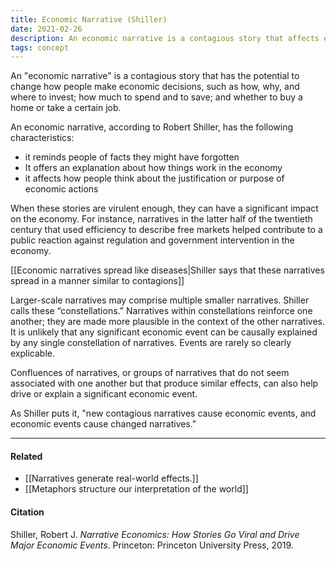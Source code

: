 ```yaml
---
title: Economic Narrative (Shiller)
date: 2021-02-26
description: An economic narrative is a contagious story that affects economic decision-making.
tags: concept
---
```


An "economic narrative" is a contagious story that has the potential to change how people make economic decisions, such as how, why, and where to invest; how much to spend and to save; and whether to buy a home or take a certain job. 

An economic narrative, according to Robert Shiller, has the following characteristics: 
- it reminds people of facts they might have forgotten
- It offers an explanation about how things work in the economy
- it affects how people think about the justification or purpose of economic actions

When these stories are virulent enough, they can have a significant impact on the economy. For instance, narratives in the latter half of the twentieth century that used efficiency to describe free markets helped contribute to a public reaction against regulation and government intervention in the economy.

[[Economic narratives spread like diseases|Shiller says that these narratives spread in a manner similar to contagions]]

Larger-scale narratives may comprise multiple smaller narratives. Shiller calls these “constellations.” Narratives within constellations reinforce one another; they are made more plausible in the context of the other narratives. It is unlikely that any significant economic event can be causally explained by any single constellation of narratives. Events are rarely so clearly explicable. 

Confluences of narratives, or groups of narratives that do not seem associated with one another but that produce similar effects, can also help drive or explain a significant economic event. 

As Shiller puts it, "new contagious narratives cause economic events, and economic events cause changed narratives."


---
#### Related
- [[Narratives generate real-world effects.]]
- [[Metaphors structure our interpretation of the world]]

#### Citation
Shiller, Robert J. *Narrative Economics: How Stories Go Viral and Drive Major Economic Events*. Princeton: Princeton University Press, 2019.